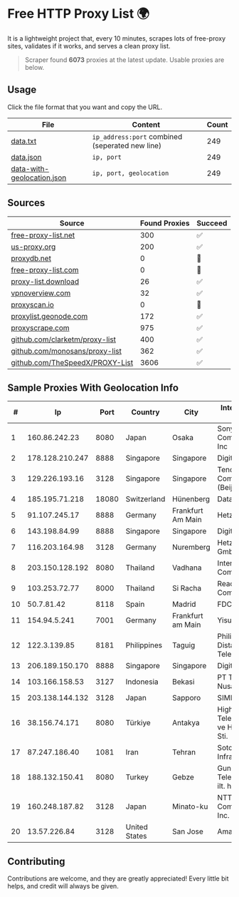 
# Free HTTP Proxy List 🌍

It is a lightweight project that, every 10 minutes, scrapes lots of free-proxy sites, validates if it works, and serves a clean proxy list.


> Scraper found **6073** proxies at the latest update. Usable proxies are below.

## Usage

Click the file format that you want and copy the URL.


|File|Content|Count|
|----|-------|-----|
|[data.txt](https://raw.githubusercontent.com/themiralay/Proxy-List-World/master/data.txt)|`ip_address:port` combined (seperated new line)|249|
|[data.json](https://raw.githubusercontent.com/themiralay/Proxy-List-World/master/data.json)|`ip, port`|249|
|[data-with-geolocation.json](https://raw.githubusercontent.com/themiralay/Proxy-List-World/master/data-with-geolocation.json)|`ip, port, geolocation`|249|

## Sources

|Source|Found Proxies|Succeed|
|------|-------------|-------|
|[free-proxy-list.net](https://free-proxy-list.net)|300|✅|
|[us-proxy.org](https://www.us-proxy.org)|200|✅|
|[proxydb.net](http://proxydb.net)|0|🚫|
|[free-proxy-list.com](https://free-proxy-list.com/?page=&port=&type%5B%5D=http&type%5B%5D=https&up_time=0&search=Search)|0|🚫|
|[proxy-list.download](https://www.proxy-list.download/HTTP)|26|✅|
|[vpnoverview.com](https://vpnoverview.com/privacy/anonymous-browsing/free-proxy-servers)|32|✅|
|[proxyscan.io](https://www.proxyscan.io)|0|🚫|
|[proxylist.geonode.com](https://proxylist.geonode.com/api/proxy-list?limit=300&page=1&sort_by=lastChecked&sort_type=desc&protocols=http,https)|172|✅|
|[proxyscrape.com](https://api.proxyscrape.com/v2/?request=displayproxies&protocol=http&timeout=10000&country=all&ssl=all&anonymity=all)|975|✅|
|[github.com/clarketm/proxy-list](https://raw.githubusercontent.com/clarketm/proxy-list/master/proxy-list-raw.txt)|400|✅|
|[github.com/monosans/proxy-list](https://raw.githubusercontent.com/monosans/proxy-list/main/proxies/http.txt)|362|✅|
|[github.com/TheSpeedX/PROXY-List](https://raw.githubusercontent.com/TheSpeedX/PROXY-List/master/http.txt)|3606|✅|


## Sample Proxies With Geolocation Info

|#|Ip|Port|Country|City|Internet Service Provider|
|-|--|----|-------|----|-------------------------|
|1|160.86.242.23|8080|Japan|Osaka|Sony Network Communications Inc|
|2|178.128.210.247|8888|Singapore|Singapore|DigitalOcean, LLC|
|3|129.226.193.16|3128|Singapore|Singapore|Tencent Cloud Computing (Beijing) Co|
|4|185.195.71.218|18080|Switzerland|Hünenberg|Datasource AG|
|5|91.107.245.17|8888|Germany|Frankfurt Am Main|Hetzner Online AG|
|6|143.198.84.99|8888|Singapore|Singapore|DigitalOcean, LLC|
|7|116.203.164.98|3128|Germany|Nuremberg|Hetzner Online GmbH|
|8|203.150.128.192|8080|Thailand|Vadhana|Internet Thailand Company Ltd|
|9|103.253.72.77|8000|Thailand|Si Racha|Readyidc Company Limited|
|10|50.7.81.42|8118|Spain|Madrid|FDCservers.net|
|11|154.94.5.241|7001|Germany|Frankfurt am Main|Yisu Cloud|
|12|122.3.139.85|8181|Philippines|Taguig|Philippine Long Distance Telephone Co.|
|13|206.189.150.170|8888|Singapore|Singapore|DigitalOcean, LLC|
|14|103.166.158.53|3127|Indonesia|Bekasi|PT Timor Lintas Nusantara|
|15|203.138.144.132|3128|Japan|Sapporo|SIMPLEIA|
|16|38.156.74.171|8080|Türkiye|Antakya|High Speed Telekomunikasyon ve Hab. Hiz. Ltd. Sti.|
|17|87.247.186.40|1081|Iran|Tehran|Sotoon Cloud Infrastracuture|
|18|188.132.150.41|8080|Turkey|Gebze|Guneydogu Telekom int.bil. ve ilt. hiz. tic. ltd. sti.|
|19|160.248.187.82|3128|Japan|Minato-ku|NTT PC Communications, Inc.|
|20|13.57.226.84|3128|United States|San Jose|Amazon.com, Inc.|



## Contributing

Contributions are welcome, and they are greatly appreciated! Every
little bit helps, and credit will always be given.

